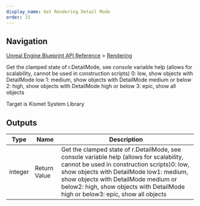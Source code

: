 ```yaml
---
display_name: Get Rendering Detail Mode
order: 15
---
```

## Navigation

[Unreal Engine Blueprint API Reference](https://dev.epicgames.com/documentation/en-us/unreal-engine/BlueprintAPI) > [Rendering](https://dev.epicgames.com/documentation/en-us/unreal-engine/BlueprintAPI/Rendering)

Get the clamped state of r.DetailMode, see console variable help (allows for scalability, cannot be used in construction scripts)
0: low, show objects with DetailMode low
1: medium, show objects with DetailMode medium or below
2: high, show objects with DetailMode high or below
3: epic, show all objects

Target is Kismet System Library

## Outputs

| Type | Name | Description |
| --- | --- | --- |
| integer | Return Value | Get the clamped state of r.DetailMode, see console variable help (allows for scalability, cannot be used in construction scripts)0: low, show objects with DetailMode low1: medium, show objects with DetailMode medium or below2: high, show objects with DetailMode high or below3: epic, show all objects |
